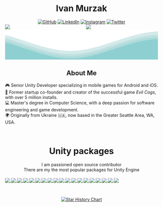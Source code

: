 <div align="center">

  <h1>Ivan Murzak</h1>

  <div >
    <a href="https://github.com/IvanMurzak"><img src="https://user-images.githubusercontent.com/58532023/171219272-a68dd897-a9c7-4826-b7e6-10ef84e6a0a8.png" alt="GitHub"/></a>
    <a href="https://www.linkedin.com/in/ivan-murzak"><img src="https://user-images.githubusercontent.com/58532023/171219303-8839f911-21bf-453f-b517-9dd6ef9a873c.png" alt="LinkedIn"/></a>
    <a href="https://www.instagram.com/ivanmurzak_/"><img src="https://user-images.githubusercontent.com/58532023/171219320-cc1517cb-54a9-470c-a92d-965524a7b3aa.png" alt="Instagram"/></a>
    <a href="https://twitter.com/IvanMurzak"><img src="https://user-images.githubusercontent.com/58532023/171218519-2ccc030a-72b5-45ea-a2ec-7f1dfbef917f.png" alt="Twitter"/></a>
  </div>
</div>

<a href="https://github.com/IvanMurzak">
  <img width="47%" align="left" src="https://github-readme-stats.vercel.app/api?username=IvanMurzak&theme=transparent&show_icons=true&count_private=true&include_all_commits=true&custom_title=GitHub+Stats&hide_border=true"/>
</a>
<a href="https://github.com/IvanMurzak">
  <img width="47%" align="right" src="https://github-readme-streak-stats.herokuapp.com/?user=IvanMurzak&theme=transparent&hide_border=true"/>
</a>

<img src="https://raw.githubusercontent.com/IvanMurzak/IvanMurzak/main/images/waves.svg" width="100%" height="100">

<div align="center">
  <h2>About Me</h2>
</div>

🎮 Senior Unity Developer specializing in mobile games for Android and iOS.  
🚀 Former startup co-founder and creator of the successful game *Evil Cogs*, with over 5 million installs.  
💻 Master's degree in Computer Science, with a deep passion for software engineering and game development.  
🌍 Originally from Ukraine :ukraine:, now based in the Greater Seattle Area, WA, USA.

<br/>
<h1 align="center">Unity packages</h1>
<div align="center">I am passioned open source contributor</div>
<div align="center">There are my the most popular packages for Unity Engine</div>
<br/>

<a href="https://github.com/IvanMurzak/Unity-MCP">
  <img width="45%" align="center" src="https://github-readme-stats.vercel.app/api/pin?username=IvanMurzak&repo=Unity-MCP&theme=transparent&hide_border=true"/>
</a>
<a href="https://github.com/IvanMurzak/Unity-ImageLoader">
  <img width="45%" align="center" src="https://github-readme-stats.vercel.app/api/pin?username=IvanMurzak&repo=Unity-ImageLoader&theme=transparent&hide_border=true"/>
</a>
<a href="https://github.com/IvanMurzak/Unity-Theme">
  <img width="45%" align="center" src="https://github-readme-stats.vercel.app/api/pin?username=IvanMurzak&repo=Unity-Theme&theme=transparent&hide_border=true"/>
</a>
<a href="https://github.com/IvanMurzak/Unity-Gyroscope-Parallax">
  <img width="45%" align="center" src="https://github-readme-stats.vercel.app/api/pin?username=IvanMurzak&repo=Unity-Gyroscope-Parallax&theme=transparent&hide_border=true"/>
</a>
<a href="https://github.com/IvanMurzak/Unity-Package-Template">
  <img width="45%" align="center" src="https://github-readme-stats.vercel.app/api/pin?username=IvanMurzak&repo=Unity-Package-Template&theme=transparent&hide_border=true"/>
</a>
<a href="https://github.com/IvanMurzak/Unity-Mouse-Parallax">
  <img width="45%" align="center" src="https://github-readme-stats.vercel.app/api/pin?username=IvanMurzak&repo=Unity-Mouse-Parallax&theme=transparent&hide_border=true"/>
</a>
<a href="https://github.com/IvanMurzak/Unity-PlayerPrefsEx">
  <img width="45%" align="center" src="https://github-readme-stats.vercel.app/api/pin?username=IvanMurzak&repo=Unity-PlayerPrefsEx&theme=transparent&hide_border=true"/>
</a>
<a href="https://github.com/IvanMurzak/Unity-EFCore-SQLite">
  <img width="45%" align="center" src="https://github-readme-stats.vercel.app/api/pin?username=IvanMurzak&repo=Unity-EFCore-SQLite&theme=transparent&hide_border=true"/>
</a>
<a href="https://github.com/IvanMurzak/Unity-Saver">
  <img width="45%" align="center" src="https://github-readme-stats.vercel.app/api/pin?username=IvanMurzak&repo=Unity-Saver&theme=transparent&hide_border=true"/>
</a>
<a href="https://github.com/IvanMurzak/Unity-AudioLoader">
  <img width="45%" align="center" src="https://github-readme-stats.vercel.app/api/pin?username=IvanMurzak&repo=Unity-AudioLoader&theme=transparent&hide_border=true"/>
</a>
<a href="https://github.com/IvanMurzak/Unity-IAP-Store">
  <img width="45%" align="center" src="https://github-readme-stats.vercel.app/api/pin?username=IvanMurzak&repo=Unity-IAP-Store&theme=transparent&hide_border=true"/>
</a>
<a href="https://github.com/IvanMurzak/Unity-NonDrawingGraphic">
  <img width="45%" align="center" src="https://github-readme-stats.vercel.app/api/pin?username=IvanMurzak&repo=Unity-NonDrawingGraphic&theme=transparent&hide_border=true"/>
</a>
<a href="https://github.com/IvanMurzak/UBuilder">
  <img width="45%" align="center" src="https://github-readme-stats.vercel.app/api/pin?username=IvanMurzak&repo=UBuilder&theme=transparent&hide_border=true"/>
</a>
<a href="https://github.com/IvanMurzak/Unity-Network-REST">
  <img width="45%" align="center" src="https://github-readme-stats.vercel.app/api/pin?username=IvanMurzak&repo=Unity-Network-REST&theme=transparent&hide_border=true"/>
</a>
<a href="https://github.com/IvanMurzak/Unity-Appodeal-Simplifier">
  <img width="45%" align="center" src="https://github-readme-stats.vercel.app/api/pin?username=IvanMurzak&repo=Unity-Appodeal-Simplifier&theme=transparent&hide_border=true"/>
</a>
<a href="https://github.com/IvanMurzak/Unity-Gyroscope-Manager">
  <img width="45%" align="center" src="https://github-readme-stats.vercel.app/api/pin?username=IvanMurzak&repo=Unity-Gyroscope-Manager&theme=transparent&hide_border=true"/>
</a>
<a href="https://github.com/IvanMurzak/Unity-Extensions">
  <img width="45%" align="center" src="https://github-readme-stats.vercel.app/api/pin?username=IvanMurzak&repo=Unity-Extensions&theme=transparent&hide_border=true"/>
</a>
<a href="https://github.com/IvanMurzak/Unity-iOS-Pods-Bitcode">
  <img width="45%" align="center" src="https://github-readme-stats.vercel.app/api/pin?username=IvanMurzak&repo=Unity-iOS-Pods-Bitcode&theme=transparent&hide_border=true"/>
</a>
<a href="https://github.com/IvanMurzak/Unity-Mobile-Notifications-Simplifier">
  <img width="45%" align="center" src="https://github-readme-stats.vercel.app/api/pin?username=IvanMurzak&repo=Unity-Mobile-Notifications-Simplifier&theme=transparent&hide_border=true"/>
</a>

<br/>

<h2 align="center"> </h1>

<br/>

<div align="center">
  <a href="https://star-history.com/#IvanMurzak/Unity-Gyroscope-Parallax&IvanMurzak/Unity-Package-Template&IvanMurzak/Unity-Mouse-Parallax&IvanMurzak/Unity-PlayerPrefsEx&IvanMurzak/Unity-ImageLoader&IvanMurzak/Unity-AudioLoader&IvanMurzak/Unity-IAP-Store&IvanMurzak/Unity-Theme&IvanMurzak/Unity-Saver&IvanMurzak/Unity-MCP&Date">
    <img alt="Star History Chart" width="100%" src="https://api.star-history.com/svg?repos=IvanMurzak/Unity-Gyroscope-Parallax,IvanMurzak/Unity-Package-Template,IvanMurzak/Unity-Mouse-Parallax,IvanMurzak/Unity-PlayerPrefsEx,IvanMurzak/Unity-ImageLoader,IvanMurzak/Unity-AudioLoader,IvanMurzak/Unity-IAP-Store,IvanMurzak/Unity-Theme,IvanMurzak/Unity-Saver,IvanMurzak/Unity-MCP&type=Date" />
  </a>
</div>

